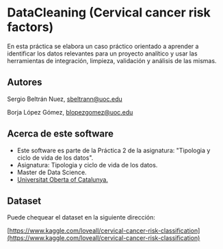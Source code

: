 
# DataCleaning (Cervical cancer risk factors)
En esta práctica se elabora un caso práctico orientado a aprender a identificar los datos relevantes para un proyecto analítico y usar las herramientas de integración, limpieza, validación y análisis de las mismas.

## Autores

Sergio Beltrán Nuez, sbeltrann@uoc.edu

Borja López Gómez, blopezgomez@uoc.edu

## Acerca de este software

* Este software es parte de la Práctica 2 de la asignatura: "Tipologia y ciclo de vida de los datos".
* Asignatura: Tipologia y ciclo de vida de los datos.
* Master de Data Science.
* [Universitat Oberta of Catalunya.](http://www.uoc.edu/portal/ca/index.html)

## Dataset

Puede chequear el dataset en la siguiente dirección:

[https://www.kaggle.com/loveall/cervical-cancer-risk-classification](https://www.kaggle.com/loveall/cervical-cancer-risk-classification)
